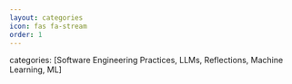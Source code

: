 ```yaml
---
layout: categories
icon: fas fa-stream
order: 1
---
```

categories: [Software Engineering Practices, LLMs, Reflections, Machine Learning, ML]
